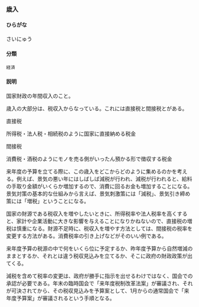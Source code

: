 <div style="display:none;">

## [あ行](securities-terms?id=あ行)
## [か行](securities-terms?id=か行)
## [さ行](securities-terms?id=さ行)

</div>

### 歳入

#### ひらがな

さいにゅう

#### 分類

`経済`

#### 説明

国家財政の年間収入のこと。
歳入の大部分は、税収入からなっている。これには直接税と間接税とがある。
 
直接税 
所得税・法人税・相続税のように国家に直接納める税金 
間接税 
消費税・酒税のようにモノを売る側がいったん預かる形で徴収する税金 
来年度の予算を立てる際に、この歳入をどこからどのように集めるのかを考える。例えば、景気の悪い年にはしばしば減税が行われ、減税が行われると、給料の手取り金額がいくらか増加するので、消費に回るお金も増加することになる。景気対策の基本的な仕組みから言えば、景気刺激策には「減税」、景気引き締め策には「増税」ということになる。
 
国家の財源である税収入を増やしたいときに、所得税率や法人税率を高くすると、家計や企業活動に大きな影響を与えることになりかねないので、直接税の増税は慎重になる。財源不足時に、税収入を増やす方法としては、間接税の税率を変更する方法がある。消費税率の引き上げなどがそのいい例である。
来年度予算の税源の中で何をいくら位に予定するか、昨年度予算から自然増減のままとするか、それとは違う税収見込みを立てるか、そこに政府の財政政策が出てくる。
減税を含めて税率の変更は、政府が勝手に指示を出せるわけではなく、国会での承認が必要である。年末の臨時国会で「来年度税制改革法案」が審議され、それが可決されてから、その税収見込みを予算案として、1月からの通常国会で「来年度予算案」が審議されるという手順となる。

<div style="display:none;">

## [た行](securities-terms?id=た行)
## [な行](securities-terms?id=な行)
## [は行](securities-terms?id=は行)
## [ま行](securities-terms?id=ま行)
## [や行](securities-terms?id=や行)
## [ら行](securities-terms?id=ら行)
## [わ行](securities-terms?id=わ行)
## [英数字・記号](securities-terms?id=英数字・記号)

</div>

